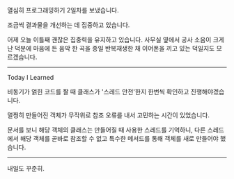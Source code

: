 열심히 프로그래밍하기 2일차를 보냈습니다.

조금씩 결과물을 개선하는 데 집중하고 있습니다.

어제 오늘 이틀째 괜찮은 집중력을 유지하고 있습니다.
사무실 옆에서 공사 소음이 크게 난 덕분에
마음에 든 음악 한 곡을 종일 반복재생한 채 이어폰을 끼고 있는 덕일지도 모르겠습니다.

---

Today I Learned

비동기가 얽힌 코드를 짤 때 클래스가 '스레드 안전'한지 한번씩 확인하고 진행해야겠습니다.

멀쩡히 만들어진 객체가 무작위로 참조 오류를 내서 고민하는 시간이 있었습니다.

문서를 보니 해당 객체의 클래스는 만들어질 때 사용한 스레드를 기억하니,
다른 스레드에서 해당 객체를 곧바로 참조할 수 없고 특수한 메서드를 통해 객체를 새로 만들어야 했습니다.

---

내일도 꾸준히.

